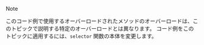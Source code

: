 > [!NOTE]
>  このコード例で使用するオーバーロードされたメソッドのオーバーロードは、このトピックで説明する特定のオーバーロードとは異なります。 コード例をこのトピックに適用するには、`selector` 関数の本体を変更します。